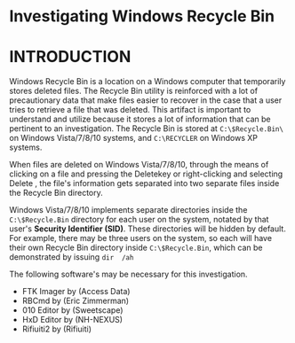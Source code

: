 # Investigating Windows Recycle Bin

# INTRODUCTION

Windows  Recycle  Bin  is  a  location  on  a  Windows  computer  that  temporarily  stores  deleted  files. The Recycle Bin utility is reinforced with a lot of precautionary data that make files easier to recover in  the  case  that  a  user  tries  to  retrieve  a  file  that  was  deleted.  This  artifact  is  important  to understand  and  utilize  because  it  stores  a  lot  of  information  that  can  be  pertinent  to  an investigation. The Recycle Bin is stored at `C:\$Recycle.Bin\` on Windows Vista/7/8/10 systems, and `C:\RECYCLER` on Windows XP systems. 


When  files  are  deleted  on  Windows  Vista/7/8/10,  through  the  means  of  clicking  on  a  file and pressing  the Deletekey  or  right-clicking  and  selecting Delete , the  file's information gets separated into two separate files inside the Recycle Bin directory.

Windows  Vista/7/8/10  implements  separate  directories  inside  the `C:\$Recycle.Bin` directory  for each  user on  the system,  notated by  that  user's **Security Identifier  (SID)**. These directories will be hidden  by  default.  For  example,  there  may  be  three  users  on  the  system,  so  each  will  have  their own  Recycle  Bin  directory  inside `C:\$Recycle.Bin`,  which  can  be  demonstrated  by  issuing `dir  /ah`

The following software's may be necessary for this investigation.

- FTK Imager by (Access Data)
- RBCmd by (Eric Zimmerman)
- 010 Editor by (Sweetscape)
- HxD Editor by (NH-NEXUS)
- Rifiuiti2 by (Rifiuiti)


